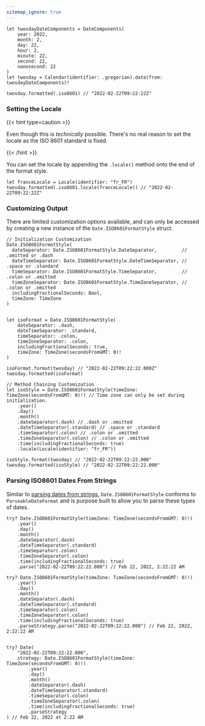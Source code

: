 ```yaml
---
sitemap_ignore: true
---
```

```
let twosdayDateComponents = DateComponents(
    year: 2022,
    month: 2,
    day: 22,
    hour: 2,
    minute: 22,
    second: 22,
    nanosecond: 22
)
let twosday = Calendar(identifier: .gregorian).date(from: twosdayDateComponents)!

twosday.formatted(.iso8601) // "2022-02-22T09:22:22Z"
```

### Setting the Locale

{{< hint type=caution >}}

Even though this is _technically_ possible. There's no real reason to set the locale as the ISO 8601 standard is fixed.

{{< /hint >}}

You can set the locale by appending the `.locale()` method onto the end of the format style.

```
let franceLocale = Locale(identifier: "fr_FR")
twosday.formatted(.iso8601.locale(franceLocale)) // "2022-02-22T09:22:22Z"
```

### Customizing Output

There are limited customization options available, and can only be accessed by creating a new instance of the `Date.ISO8601FormatStyle` struct.

```
// Initialization Customization
Date.ISO8601FormatStyle(
  dateSeparator: Date.ISO8601FormatStyle.DateSeparator,         // .omitted or .dash
  dateTimeSeparator: Date.ISO8601FormatStyle.DateTimeSeparator, // .space or .standard
  timeSeparator: Date.ISO8601FormatStyle.TimeSeparator,         // .colon or .omitted
  timeZoneSeparator: Date.ISO8601FormatStyle.TimeZoneSeparator, // .colon or .omitted
  includingFractionalSeconds: Bool, 
  timeZone: TimeZone
)


let isoFormat = Date.ISO8601FormatStyle(
    dateSeparator: .dash,
    dateTimeSeparator: .standard,
    timeSeparator: .colon,
    timeZoneSeparator: .colon,
    includingFractionalSeconds: true,
    timeZone: TimeZone(secondsFromGMT: 0)!
)

isoFormat.format(twosday) // "2022-02-22T09:22:22.000Z"
twosday.formatted(isoFormat)

// Method Chaining Customization
let isoStyle = Date.ISO8601FormatStyle(timeZone: TimeZone(secondsFromGMT: 0)!) // Time zone can only be set during initialization.
    .year()
    .day()
    .month()
    .dateSeparator(.dash) // .dash or .omitted
    .dateTimeSeparator(.standard) // .space or .standard
    .timeSeparator(.colon) // .colon or .omitted
    .timeZoneSeparator(.colon) // .colon or .omitted
    .time(includingFractionalSeconds: true)
    .locale(Locale(identifier: "fr_FR"))

isoStyle.format(twosday) // "2022-02-22T09:22:22.000"
twosday.formatted(isoStyle) // "2022-02-22T09:22:22.000"

```

### Parsing ISO8601 Dates From Strings

Similar to [parsing dates from strings](/#parsing-dates-from-strings), `Date.ISO8601FormatStyle` conforms to `ParseableDateFormat` and is purpose built to allow you to parse these types of dates.

```
try? Date.ISO8601FormatStyle(timeZone: TimeZone(secondsFromGMT: 0)!)
    .year()
    .day()
    .month()
    .dateSeparator(.dash)
    .dateTimeSeparator(.standard)
    .timeSeparator(.colon)
    .timeZoneSeparator(.colon)
    .time(includingFractionalSeconds: true)
    .parse("2022-02-22T09:22:22.000") // Feb 22, 2022, 2:22:22 AM

try? Date.ISO8601FormatStyle(timeZone: TimeZone(secondsFromGMT: 0)!)
    .year()
    .day()
    .month()
    .dateSeparator(.dash)
    .dateTimeSeparator(.standard)
    .timeSeparator(.colon)
    .timeZoneSeparator(.colon)
    .time(includingFractionalSeconds: true)
    .parseStrategy.parse("2022-02-22T09:22:22.000") // Feb 22, 2022, 2:22:22 AM


try? Date(
    "2022-02-22T09:22:22.000",
    strategy: Date.ISO8601FormatStyle(timeZone: TimeZone(secondsFromGMT: 0)!)
        .year()
        .day()
        .month()
        .dateSeparator(.dash)
        .dateTimeSeparator(.standard)
        .timeSeparator(.colon)
        .timeZoneSeparator(.colon)
        .time(includingFractionalSeconds: true)
        .parseStrategy
) // Feb 22, 2022 at 2:22 AM
````